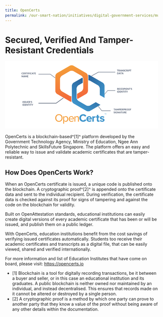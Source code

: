 ```yaml
---
title: OpenCerts
permalink: /our-smart-nation/initiatives/digital-government-services/multilingual-digital-services
---
```


# Secured, Verified And Tamper-Resistant Credentials 

![Open Certs](/images/our-smart-nation/Initiatives/OpenCerts.png)

OpenCerts is a blockchain-based^[1]^ platform developed by the Government Technology Agency, Ministry of Education, Ngee Ann Polytechnic and SkillsFuture Singapore. The platform offers an easy and reliable way to issue and validate academic certificates that are tamper-resistant.

## How Does OpenCerts Work?

When an OpenCerts certificate is issued, a unique code is published onto the blockchain. A cryptographic proof^[2]^ is appended onto the certificate data and sent to the individual recipient. During verification, the certificate data is checked against its proof for signs of tampering and against the code on the blockchain for validity.

Built on OpenAttestation standards, educational institutions can easily create digital versions of every academic certificate that has been or will be issued, and publish them on a public ledger.

With OpenCerts, education institutions benefit from the cost savings of verifying issued certificates automatically. Students too receive their academic certificates and transcripts as a digital file, that can be easily viewed, shared and verified internationally.

For more information and list of Education Institutes that have come on board, please visit: <a href="https://opencerts.io" target="_blank">https://opencerts.io</a>

- [1] Blockchain is a tool for digitally recording transactions, be it between a buyer and seller, or in this case an educational institution and its graduates. A public blockchain is neither owned nor maintained by an individual, and instead decentralised. This ensures that records made on it cannot be altered or destroyed by a single person.
- [2] A cryptographic proof is a method by which one party can prove to another party that they know a value of the proof without being aware of any other details within the documentation.

